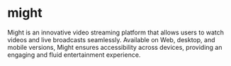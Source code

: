 # might
Might is an innovative video streaming platform that allows users to watch videos and live broadcasts seamlessly. Available on Web, desktop, and mobile versions, Might ensures accessibility across devices, providing an engaging and fluid entertainment experience.
